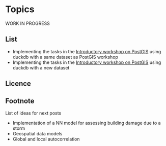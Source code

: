 # Topics

WORK IN PROGRESS 

## List
* Implementing the tasks in the [Introductory workshop on PostGIS](https://postgis.net/workshops/postgis-intro/index.html) using duckdb with a same dataset as PostGIS workshop
* Implementing the tasks in the [Introductory workshop on PostGIS](https://postgis.net/workshops/postgis-intro/index.html) using duckdb with a new dataset

## Licence

## Footnote
List of ideas for next posts 
* Implementation of a NN model for assessing building damage due to a storm
* Geospatial data models
* Global and local autocorrelation 
